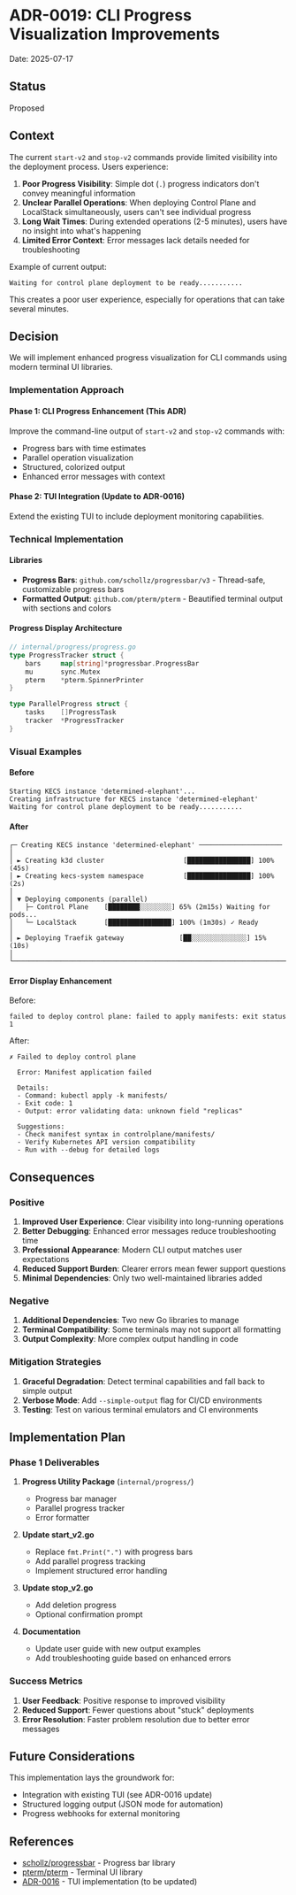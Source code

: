 # ADR-0019: CLI Progress Visualization Improvements

Date: 2025-07-17

## Status

Proposed

## Context

The current `start-v2` and `stop-v2` commands provide limited visibility into the deployment process. Users experience:

1. **Poor Progress Visibility**: Simple dot (`.`) progress indicators don't convey meaningful information
2. **Unclear Parallel Operations**: When deploying Control Plane and LocalStack simultaneously, users can't see individual progress
3. **Long Wait Times**: During extended operations (2-5 minutes), users have no insight into what's happening
4. **Limited Error Context**: Error messages lack details needed for troubleshooting

Example of current output:
```
Waiting for control plane deployment to be ready...........
```

This creates a poor user experience, especially for operations that can take several minutes.

## Decision

We will implement enhanced progress visualization for CLI commands using modern terminal UI libraries.

### Implementation Approach

#### Phase 1: CLI Progress Enhancement (This ADR)
Improve the command-line output of `start-v2` and `stop-v2` commands with:
- Progress bars with time estimates
- Parallel operation visualization
- Structured, colorized output
- Enhanced error messages with context

#### Phase 2: TUI Integration (Update to ADR-0016)
Extend the existing TUI to include deployment monitoring capabilities.

### Technical Implementation

#### Libraries
- **Progress Bars**: `github.com/schollz/progressbar/v3` - Thread-safe, customizable progress bars
- **Formatted Output**: `github.com/pterm/pterm` - Beautified terminal output with sections and colors

#### Progress Display Architecture

```go
// internal/progress/progress.go
type ProgressTracker struct {
    bars     map[string]*progressbar.ProgressBar
    mu       sync.Mutex
    pterm    *pterm.SpinnerPrinter
}

type ParallelProgress struct {
    tasks    []ProgressTask
    tracker  *ProgressTracker
}
```

### Visual Examples

#### Before
```
Starting KECS instance 'determined-elephant'...
Creating infrastructure for KECS instance 'determined-elephant'
Waiting for control plane deployment to be ready...........
```

#### After
```
┌─ Creating KECS instance 'determined-elephant' ─────────────────────
│
│ ► Creating k3d cluster                    [████████████████] 100% (45s)
│ ► Creating kecs-system namespace          [████████████████] 100% (2s)
│
│ ▼ Deploying components (parallel)
│   ├─ Control Plane    [████████░░░░░░░░] 65% (2m15s) Waiting for pods...
│   └─ LocalStack       [████████████████] 100% (1m30s) ✓ Ready
│
│ ► Deploying Traefik gateway              [██░░░░░░░░░░░░░░] 15% (10s)
│
└─────────────────────────────────────────────────────────────────────
```

#### Error Display Enhancement

Before:
```
failed to deploy control plane: failed to apply manifests: exit status 1
```

After:
```
✗ Failed to deploy control plane

  Error: Manifest application failed
  
  Details:
  - Command: kubectl apply -k manifests/
  - Exit code: 1
  - Output: error validating data: unknown field "replicas"
  
  Suggestions:
  - Check manifest syntax in controlplane/manifests/
  - Verify Kubernetes API version compatibility
  - Run with --debug for detailed logs
```

## Consequences

### Positive

1. **Improved User Experience**: Clear visibility into long-running operations
2. **Better Debugging**: Enhanced error messages reduce troubleshooting time
3. **Professional Appearance**: Modern CLI output matches user expectations
4. **Reduced Support Burden**: Clearer errors mean fewer support questions
5. **Minimal Dependencies**: Only two well-maintained libraries added

### Negative

1. **Additional Dependencies**: Two new Go libraries to manage
2. **Terminal Compatibility**: Some terminals may not support all formatting
3. **Output Complexity**: More complex output handling in code

### Mitigation Strategies

1. **Graceful Degradation**: Detect terminal capabilities and fall back to simple output
2. **Verbose Mode**: Add `--simple-output` flag for CI/CD environments
3. **Testing**: Test on various terminal emulators and CI environments

## Implementation Plan

### Phase 1 Deliverables

1. **Progress Utility Package** (`internal/progress/`)
   - Progress bar manager
   - Parallel progress tracker
   - Error formatter

2. **Update start_v2.go**
   - Replace `fmt.Print(".")` with progress bars
   - Add parallel progress tracking
   - Implement structured error handling

3. **Update stop_v2.go**
   - Add deletion progress
   - Optional confirmation prompt

4. **Documentation**
   - Update user guide with new output examples
   - Add troubleshooting guide based on enhanced errors

### Success Metrics

1. **User Feedback**: Positive response to improved visibility
2. **Reduced Support**: Fewer questions about "stuck" deployments
3. **Error Resolution**: Faster problem resolution due to better error messages

## Future Considerations

This implementation lays the groundwork for:
- Integration with existing TUI (see ADR-0016 update)
- Structured logging output (JSON mode for automation)
- Progress webhooks for external monitoring

## References

- [schollz/progressbar](https://github.com/schollz/progressbar) - Progress bar library
- [pterm/pterm](https://github.com/pterm/pterm) - Terminal UI library
- [ADR-0016](./0016-web-ui-deprecation-and-tui-adoption.md) - TUI implementation (to be updated)